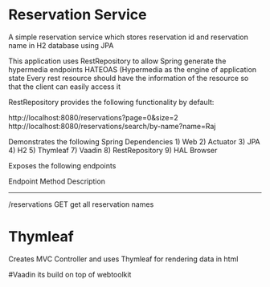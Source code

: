 # Reservation Service

A simple reservation service which stores reservation id and reservation name
in H2 database using JPA

This application uses RestRepository to allow Spring generate the hypermedia endpoints
HATEOAS (Hypermedia as the engine of application state
Every rest resource should have the information of the resource so that the client can easily access it

RestRepository provides the following functionality by default:

http://localhost:8080/reservations?page=0&size=2
http://localhost:8080/reservations/search/by-name?name=Raj

Demonstrates the following Spring Dependencies
    1) Web
    2) Actuator
    3) JPA
    4) H2
    5) Thymleaf
    7) Vaadin
    8) RestRepository
    9) HAL Browser

Exposes the following endpoints

Endpoint        Method  Description
---------       ------  ------------
/reservations   GET     get all reservation names


# Thymleaf
Creates MVC Controller and uses Thymleaf for rendering data in html

#Vaadin
its build on top of webtoolkit
